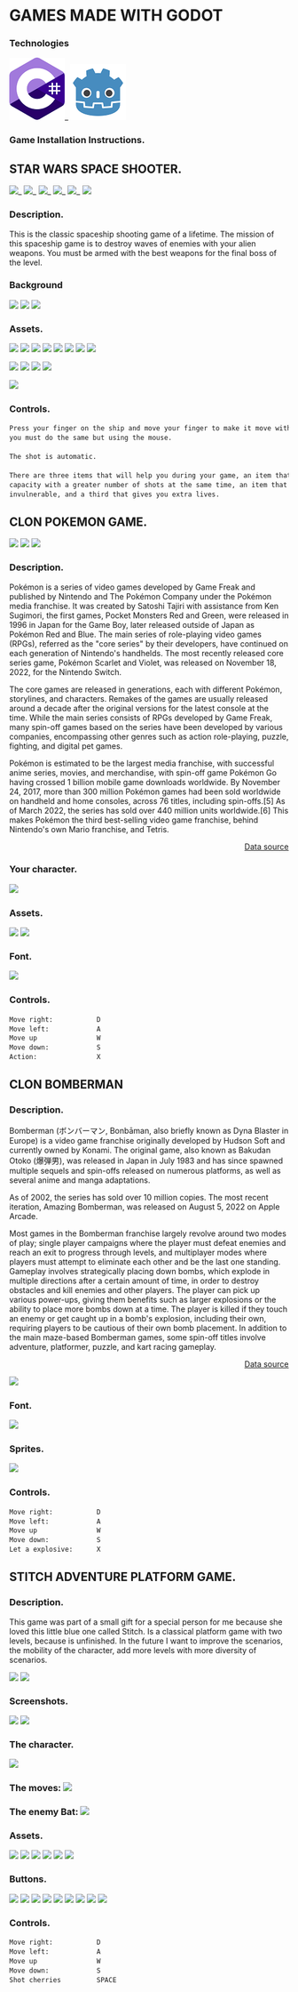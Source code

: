 # GAMES MADE WITH GODOT

### Technologies
![](https://github.com/DamianPyCoder/DamianPyCoder/blob/main/icons/csharpIcon.png)_ 
![](https://github.com/DamianPyCoder/DamianPyCoder/blob/main/icons/GodotIcon.png)

### Game Installation Instructions.  


## STAR WARS SPACE SHOOTER.




![](https://github.com/DamianPyCoder/Godot__Games__StarWars_Stich_Pokemon_Bomberman/blob/main/STAR_WARS/StarWars_1.jpeg)_ 
![](https://github.com/DamianPyCoder/Godot__Games__StarWars_Stich_Pokemon_Bomberman/blob/main/STAR_WARS/StarWars_2.jpeg)_ 
![](https://github.com/DamianPyCoder/Godot__Games__StarWars_Stich_Pokemon_Bomberman/blob/main/STAR_WARS/StarWars_3.jpeg)_ 
![](https://github.com/DamianPyCoder/Godot__Games__StarWars_Stich_Pokemon_Bomberman/blob/main/STAR_WARS/StarWars_4.jpeg)_ 
![](https://github.com/DamianPyCoder/Godot__Games__StarWars_Stich_Pokemon_Bomberman/blob/main/STAR_WARS/StarWars_7.jpeg)_ 
![](https://github.com/DamianPyCoder/Godot__Games__StarWars_Stich_Pokemon_Bomberman/blob/main/STAR_WARS/StarWars_8.jpeg)  

### Description.
This is the classic spaceship shooting game of a lifetime. The mission of this spaceship game is to destroy waves of enemies with your alien weapons. You must be armed with the best weapons for the final boss of the level.






### Background

![](https://github.com/DamianPyCoder/Godot__Games__StarWars_Stich_Pokemon_Bomberman/blob/main/STAR_WARS/Nebula2.png)
![](https://github.com/DamianPyCoder/Godot__Games__StarWars_Stich_Pokemon_Bomberman/blob/main/STAR_WARS/Nebula3.png)
![](https://github.com/DamianPyCoder/Godot__Games__StarWars_Stich_Pokemon_Bomberman/blob/main/STAR_WARS/star_so_far.png)


### Assets.
![](https://github.com/DamianPyCoder/Godot__Games__StarWars_Stich_Pokemon_Bomberman/blob/main/STAR_WARS/player_1.png)
![](https://github.com/DamianPyCoder/Godot__Games__StarWars_Stich_Pokemon_Bomberman/blob/main/STAR_WARS/bubble.png)
![](https://github.com/DamianPyCoder/Godot__Games__StarWars_Stich_Pokemon_Bomberman/blob/main/STAR_WARS/powerup.png)
![](https://github.com/DamianPyCoder/Godot__Games__StarWars_Stich_Pokemon_Bomberman/blob/main/STAR_WARS/shield.png)
![](https://github.com/DamianPyCoder/Godot__Games__StarWars_Stich_Pokemon_Bomberman/blob/main/STAR_WARS/laser.png)
![](https://github.com/DamianPyCoder/Godot__Games__StarWars_Stich_Pokemon_Bomberman/blob/main/STAR_WARS/laser_green.png)
![](https://github.com/DamianPyCoder/Godot__Games__StarWars_Stich_Pokemon_Bomberman/blob/main/STAR_WARS/heart.png)
![](https://github.com/DamianPyCoder/Godot__Games__StarWars_Stich_Pokemon_Bomberman/blob/main/STAR_WARS/pause.png)



![](https://github.com/DamianPyCoder/Godot__Games__StarWars_Stich_Pokemon_Bomberman/blob/main/STAR_WARS/explosion_short.png)
![](https://github.com/DamianPyCoder/Godot__Games__StarWars_Stich_Pokemon_Bomberman/blob/main/STAR_WARS/explosion_large.png)
![](https://github.com/DamianPyCoder/Godot__Games__StarWars_Stich_Pokemon_Bomberman/blob/main/STAR_WARS/enemy_1.png)
![](https://github.com/DamianPyCoder/Godot__Games__StarWars_Stich_Pokemon_Bomberman/blob/main/STAR_WARS/enemy_3.png)



![](https://github.com/DamianPyCoder/Godot__Games__StarWars_Stich_Pokemon_Bomberman/blob/main/STAR_WARS/spaceship3D.png)





### Controls.
```diff
Press your finger on the ship and move your finger to make it move with you. In case of using a computer, 
you must do the same but using the mouse.

The shot is automatic.

There are three items that will help you during your game, an item that temporarily increases your attack 
capacity with a greater number of shots at the same time, an item that gives you a shield that makes you 
invulnerable, and a third that gives you extra lives.
```  
##
##

## CLON POKEMON GAME.

![](https://github.com/DamianPyCoder/Games_with_Unity_Turtle_Pygame_Godot_and_Java/blob/main/GODOT/POKEMON/1.png)
![](https://github.com/DamianPyCoder/Games_with_Unity_Turtle_Pygame_Godot_and_Java/blob/main/GODOT/POKEMON/3.png)
![](https://github.com/DamianPyCoder/Games_with_Unity_Turtle_Pygame_Godot_and_Java/blob/main/GODOT/POKEMON/2.png)

### Description.
Pokémon is a series of video games developed by Game Freak and published by Nintendo and The Pokémon Company under the Pokémon media franchise. It was created by Satoshi Tajiri with assistance from Ken Sugimori, the first games, Pocket Monsters Red and Green, were released in 1996 in Japan for the Game Boy, later released outside of Japan as Pokémon Red and Blue. The main series of role-playing video games (RPGs), referred as the "core series" by their developers, have continued on each generation of Nintendo's handhelds. The most recently released core series game, Pokémon Scarlet and Violet, was released on November 18, 2022, for the Nintendo Switch.

The core games are released in generations, each with different Pokémon, storylines, and characters. Remakes of the games are usually released around a decade after the original versions for the latest console at the time. While the main series consists of RPGs developed by Game Freak, many spin-off games based on the series have been developed by various companies, encompassing other genres such as action role-playing, puzzle, fighting, and digital pet games.

Pokémon is estimated to be the largest media franchise, with successful anime series, movies, and merchandise, with spin-off game Pokémon Go having crossed 1 billion mobile game downloads worldwide. By November 24, 2017, more than 300 million Pokémon games had been sold worldwide on handheld and home consoles, across 76 titles, including spin-offs.[5] As of March 2022, the series has sold over 440 million units worldwide.[6] This makes Pokémon the third best-selling video game franchise, behind Nintendo's own Mario franchise, and Tetris.
<p align="right"><a href="https://en.wikipedia.org/wiki/Pok%C3%A9mon_(video_game_series)">Data source</a></p>


### Your character.
![](https://github.com/DamianPyCoder/Games_with_Unity_Turtle_Pygame_Godot_and_Java/blob/main/GODOT/POKEMON/player.png)
### Assets.
![](https://github.com/DamianPyCoder/Games_with_Unity_Turtle_Pygame_Godot_and_Java/blob/main/GODOT/POKEMON/spritesheet.png)
![](https://github.com/DamianPyCoder/Games_with_Unity_Turtle_Pygame_Godot_and_Java/blob/main/GODOT/POKEMON/tile1.png)

### Font.
![](https://github.com/DamianPyCoder/Games_with_Unity_Turtle_Pygame_Godot_and_Java/blob/main/GODOT/POKEMON/text.png)


### Controls.
```diff
Move right:           D
Move left:            A
Move up               W
Move down:            S
Action:               X
```  

##
##


## CLON BOMBERMAN

### Description.
Bomberman (ボンバーマン, Bonbāman, also briefly known as Dyna Blaster in Europe) is a video game franchise originally developed by Hudson Soft and currently owned by Konami. The original game, also known as Bakudan Otoko (爆弾男), was released in Japan in July 1983 and has since spawned multiple sequels and spin-offs released on numerous platforms, as well as several anime and manga adaptations.

As of 2002, the series has sold over 10 million copies. The most recent iteration, Amazing Bomberman, was released on August 5, 2022 on Apple Arcade.

Most games in the Bomberman franchise largely revolve around two modes of play; single player campaigns where the player must defeat enemies and reach an exit to progress through levels, and multiplayer modes where players must attempt to eliminate each other and be the last one standing. Gameplay involves strategically placing down bombs, which explode in multiple directions after a certain amount of time, in order to destroy obstacles and kill enemies and other players. The player can pick up various power-ups, giving them benefits such as larger explosions or the ability to place more bombs down at a time. The player is killed if they touch an enemy or get caught up in a bomb's explosion, including their own, requiring players to be cautious of their own bomb placement. In addition to the main maze-based Bomberman games, some spin-off titles involve adventure, platformer, puzzle, and kart racing gameplay.
<p align="right"><a href="https://en.wikipedia.org/wiki/Bomberman">Data source</a></p>



![](https://github.com/DamianPyCoder/Games_with_Unity_Turtle_Pygame_Godot_and_Java/blob/main/GODOT/BOMBERMAN/bomberman22.png)

### Font.
![](https://github.com/DamianPyCoder/Games_with_Unity_Turtle_Pygame_Godot_and_Java/blob/main/GODOT/BOMBERMAN/letra.png)


### Sprites.
![](https://github.com/DamianPyCoder/Games_with_Unity_Turtle_Pygame_Godot_and_Java/blob/main/GODOT/BOMBERMAN/sprites2.png)


### Controls.
```diff
Move right:           D
Move left:            A
Move up               W
Move down:            S
Let a explosive:      X
```  


##
##


## STITCH ADVENTURE PLATFORM GAME.

### Description.

This game was part of a small gift for a special person for me because she loved this little blue one called Stitch. Is a classical platform game with two levels, because is unfinished. In the future I want to improve the scenarios, the mobility of the character, add more levels with more diversity of scenarios.

![](https://github.com/DamianPyCoder/Games_with_Unity_Turtle_Pygame_Godot_and_Java/blob/main/GODOT/STITCH/stitch6.jpg)
![](https://github.com/DamianPyCoder/Games_with_Unity_Turtle_Pygame_Godot_and_Java/blob/main/GODOT/STITCH/stitch3.jpg)


### Screenshots.
![](https://github.com/DamianPyCoder/Games_with_Unity_Turtle_Pygame_Godot_and_Java/blob/main/GODOT/STITCH/stitch1_260.jpg)
![](https://github.com/DamianPyCoder/Games_with_Unity_Turtle_Pygame_Godot_and_Java/blob/main/GODOT/STITCH/stitch2_260.jpg)



### The character. 
![](https://github.com/DamianPyCoder/Games_with_Unity_Turtle_Pygame_Godot_and_Java/blob/main/GODOT/STITCH/heart.png)
### The moves: ![](https://github.com/DamianPyCoder/Games_with_Unity_Turtle_Pygame_Godot_and_Java/blob/main/GODOT/STITCH/movesBlack.png)
### The enemy Bat: ![](https://github.com/DamianPyCoder/Games_with_Unity_Turtle_Pygame_Godot_and_Java/blob/main/GODOT/STITCH/opossum.png)


### Assets.
![](https://github.com/DamianPyCoder/Games_with_Unity_Turtle_Pygame_Godot_and_Java/blob/main/GODOT/STITCH/autotilemap-brick.png)
![](https://github.com/DamianPyCoder/Games_with_Unity_Turtle_Pygame_Godot_and_Java/blob/main/GODOT/STITCH/autotilemap.png)
![](https://github.com/DamianPyCoder/Games_with_Unity_Turtle_Pygame_Godot_and_Java/blob/main/GODOT/STITCH/cherry.png)
![](https://github.com/DamianPyCoder/Games_with_Unity_Turtle_Pygame_Godot_and_Java/blob/main/GODOT/STITCH/example.PNG)
![](https://github.com/DamianPyCoder/Games_with_Unity_Turtle_Pygame_Godot_and_Java/blob/main/GODOT/STITCH/props.png)
![](https://github.com/DamianPyCoder/Games_with_Unity_Turtle_Pygame_Godot_and_Java/blob/main/GODOT/STITCH/tileset.png)

### Buttons. 
![](https://github.com/DamianPyCoder/Games_with_Unity_Turtle_Pygame_Godot_and_Java/blob/main/GODOT/STITCH/jump.png)
![](https://github.com/DamianPyCoder/Games_with_Unity_Turtle_Pygame_Godot_and_Java/blob/main/GODOT/STITCH/jump_transparent.png)
![](https://github.com/DamianPyCoder/Games_with_Unity_Turtle_Pygame_Godot_and_Java/blob/main/GODOT/STITCH/left.png)
![](https://github.com/DamianPyCoder/Games_with_Unity_Turtle_Pygame_Godot_and_Java/blob/main/GODOT/STITCH/left_transparent.png)
![](https://github.com/DamianPyCoder/Games_with_Unity_Turtle_Pygame_Godot_and_Java/blob/main/GODOT/STITCH/right.png)
![](https://github.com/DamianPyCoder/Games_with_Unity_Turtle_Pygame_Godot_and_Java/blob/main/GODOT/STITCH/right_transparent.png)
![](https://github.com/DamianPyCoder/Games_with_Unity_Turtle_Pygame_Godot_and_Java/blob/main/GODOT/STITCH/shoot.png)
![](https://github.com/DamianPyCoder/Games_with_Unity_Turtle_Pygame_Godot_and_Java/blob/main/GODOT/STITCH/shoot_transparent.png)
![](https://github.com/DamianPyCoder/Games_with_Unity_Turtle_Pygame_Godot_and_Java/blob/main/GODOT/STITCH/start_game.png)




### Controls.
```diff
Move right:           D
Move left:            A
Move up               W
Move down:            S
Shot cherries         SPACE
```  
